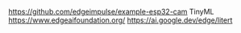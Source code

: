 https://github.com/edgeimpulse/example-esp32-cam
TinyML https://www.edgeaifoundation.org/
https://ai.google.dev/edge/litert
